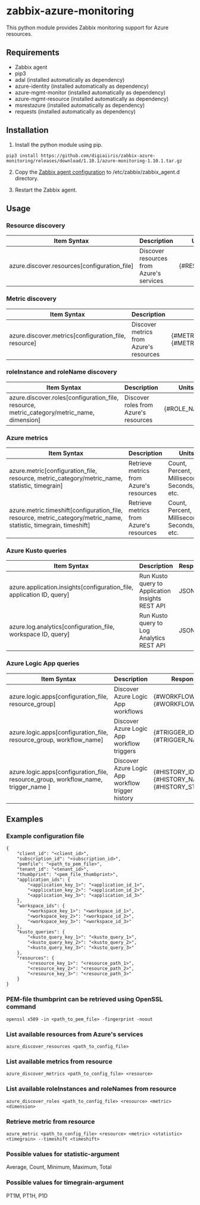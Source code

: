 # zabbix-azure-monitoring

This python module provides Zabbix monitoring support for Azure resources.




## Requirements

- Zabbix agent
- pip3
- adal (installed automatically as dependency)
- azure-identity (installed automatically as dependency)
- azure-mgmt-monitor (installed automatically as dependency)
- azure-mgmt-resource (installed automatically as dependency)
- msrestazure (installed automatically as dependency)
- requests (installed automatically as dependency)


## Installation

1. Install the python module using pip.

```
pip3 install https://github.com/digiaiiris/zabbix-azure-monitoring/releases/download/1.10.1/azure-monitoring-1.10.1.tar.gz
```

2. Copy the [Zabbix agent configuration](etc/zabbix/zabbix_agent.d/ic_azure.conf) to /etc/zabbix/zabbix_agent.d directory.

3. Restart the Zabbix agent.




## Usage

### Resource discovery

Item Syntax | Description | Units |
----------- | ----------- | ----- |
azure.discover.resources[configuration_file] | Discover resources from Azure's services | {#RESOURCE} |



### Metric discovery

Item Syntax | Description | Units |
----------- | ----------- | ----- |
azure.discover.metrics[configuration_file, resource] | Discover metrics from Azure's resources | {#METRIC_CATEGORY}, {#METRIC_NAME} |



### roleInstance and roleName discovery

Item Syntax | Description | Units |
----------- | ----------- | ----- |
azure.discover.roles[configuration_file, resource, metric_category/metric_name, dimension] | Discover roles from Azure's resources | {#ROLE_NAME} |



### Azure metrics

Item Syntax | Description | Units |
----------- | ----------- | ----- |
azure.metric[configuration_file, resource, metric_category/metric_name, statistic, timegrain] | Retrieve metrics from Azure's resources | Count, Percent, Milliseconds, Seconds, etc.
azure.metric.timeshift[configuration_file, resource, metric_category/metric_name, statistic, timegrain, timeshift] | Retrieve metrics from Azure's resources | Count, Percent, Milliseconds, Seconds, etc.



### Azure Kusto queries

Item Syntax | Description | Response |
----------- | ----------- | -------- |
azure.application.insights[configuration_file, application ID, query] | Run Kusto query to Application Insights REST API | JSON
azure.log.analytics[configuration_file, workspace ID, query] | Run Kusto query to Log Analytics REST API | JSON



### Azure Logic App queries

Item Syntax | Description | Response |
----------- | ----------- | -------- |
azure.logic.apps[configuration_file, resource_group] | Discover Azure Logic App workflows | {#WORKFLOW_ID}, {#WORKFLOW_NAME}
azure.logic.apps[configuration_file, resource_group, workflow_name] | Discover Azure Logic App workflow triggers | {#TRIGGER_ID}, {#TRIGGER_NAME}
azure.logic.apps[configuration_file, resource_group, workflow_name, trigger_name ] | Discover Azure Logic App workflow trigger history | {#HISTORY_ID}, {#HISTORY_NAME}, {#HISTORY_STATUS}



## Examples

### Example configuration file
```
{
    "client_id": "<client_id>",
    "subscription_id": "<subscription_id>",
    "pemfile": "<path_to_pem_file>",
    "tenant_id": "<tenant_id>",
    "thumbprint": "<pem_file_thumbprint>",
    "application_ids": {
        "<application_key_1>": "<application_id_1>",
        "<application_key_2>": "<application_id_2>",
        "<application_key_3>": "<application_id_3>"
    },
    "workspace_ids": {
        "<workspace_key_1>": "<workspace_id_1>",
        "<workspace_key_2>": "<workspace_id_2>",
        "<workspace_key_3>": "<workspace_id_3>"
    },
    "kusto_queries": {
        "<kusto_query_key_1>": "<kusto_query_1>",
        "<kusto_query_key_2>": "<kusto_query_2>",
        "<kusto_query_key_3>": "<kusto_query_3>"
    },
    "resources": {
        "<resource_key_1>": "<resource_path_1>",
        "<resource_key_2>": "<resource_path_2>",
        "<resource_key_3>": "<resource_path_3>"
    }
}
```



### PEM-file thumbprint can be retrieved using OpenSSL command
```
openssl x509 -in <path_to_pem_file> -fingerprint -noout
```



### List available resources from Azure's services
```
azure_discover_resources <path_to_config_file>
```



### List available metrics from resource
```
azure_discover_metrics <path_to_config_file> <resource>
```



### List available roleInstances and roleNames from resource
```
azure_discover_roles <path_to_config_file> <resource> <metric> <dimension>
```



### Retrieve metric from resource
```
azure_metric <path_to_config_file> <resource> <metric> <statistic> <timegrain> --timeshift <timeshift>
```



### Possible values for statistic-argument

Average, Count, Minimum, Maximum, Total



### Possible values for timegrain-argument
PT1M, PT1H, P1D
